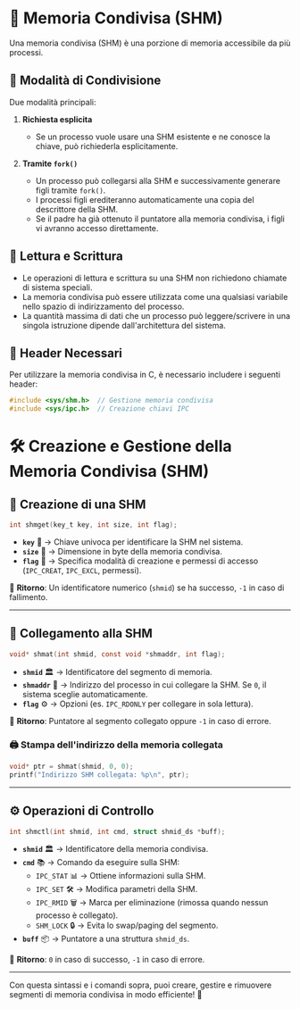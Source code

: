 # 📝 Memoria Condivisa (SHM)

Una memoria condivisa (SHM) è una porzione di memoria accessibile da più processi.  

## 🔄 Modalità di Condivisione  

Due modalità principali:  

1. **Richiesta esplicita**   
   - Se un processo vuole usare una SHM esistente e ne conosce la chiave, può richiederla esplicitamente.  

2. **Tramite `fork()`**  
   - Un processo può collegarsi alla SHM e successivamente generare figli tramite `fork()`.  
   - I processi figli erediteranno automaticamente una copia del descrittore della SHM.  
   - Se il padre ha già ottenuto il puntatore alla memoria condivisa, i figli vi avranno accesso direttamente.  

## 📖 Lettura e Scrittura  

- Le operazioni di lettura e scrittura su una SHM non richiedono chiamate di sistema speciali.  
- La memoria condivisa può essere utilizzata come una qualsiasi variabile nello spazio di indirizzamento del processo.  
- La quantità massima di dati che un processo può leggere/scrivere in una singola istruzione dipende dall'architettura del sistema.  

## 📌 Header Necessari  

Per utilizzare la memoria condivisa in C, è necessario includere i seguenti header:  

```c
#include <sys/shm.h>  // Gestione memoria condivisa
#include <sys/ipc.h>  // Creazione chiavi IPC
```
# 🛠️ Creazione e Gestione della Memoria Condivisa (SHM)

## 📌 Creazione di una SHM  

```c
int shmget(key_t key, int size, int flag);
```

- **`key`** 🔑 → Chiave univoca per identificare la SHM nel sistema.  
- **`size`** 📏 → Dimensione in byte della memoria condivisa.  
- **`flag`** 🚦 → Specifica modalità di creazione e permessi di accesso (`IPC_CREAT`, `IPC_EXCL`, permessi).  

🔹 **Ritorno**: Un identificatore numerico (`shmid`) se ha successo, `-1` in caso di fallimento.  

---

## 🔗 Collegamento alla SHM  

```c
void* shmat(int shmid, const void *shmaddr, int flag);
```

- **`shmid`** 🏛️ → Identificatore del segmento di memoria.  
- **`shmaddr`** 📌 → Indirizzo del processo in cui collegare la SHM. Se `0`, il sistema sceglie automaticamente.  
- **`flag`** ⚙️ → Opzioni (es. `IPC_RDONLY` per collegare in sola lettura).  

🔹 **Ritorno**: Puntatore al segmento collegato oppure `-1` in caso di errore.  

### 🖨️ Stampa dell'indirizzo della memoria collegata  

```c
void* ptr = shmat(shmid, 0, 0);
printf("Indirizzo SHM collegata: %p\n", ptr);
```

---

## ⚙️ Operazioni di Controllo  

```c
int shmctl(int shmid, int cmd, struct shmid_ds *buff);
```

- **`shmid`** 🏛️ → Identificatore della memoria condivisa.  
- **`cmd`** 📚 → Comando da eseguire sulla SHM:  
  - `IPC_STAT` 📊 → Ottiene informazioni sulla SHM.  
  - `IPC_SET` 🛠️ → Modifica parametri della SHM.  
  - `IPC_RMID` 🗑️ → Marca per eliminazione (rimossa quando nessun processo è collegato).  
  - `SHM_LOCK` 🔒 → Evita lo swap/paging del segmento.  
- **`buff`** 📦 → Puntatore a una struttura `shmid_ds`.  

🔹 **Ritorno**: `0` in caso di successo, `-1` in caso di errore.  

---

Con questa sintassi e i comandi sopra, puoi creare, gestire e rimuovere segmenti di memoria condivisa in modo efficiente! 🚀  


